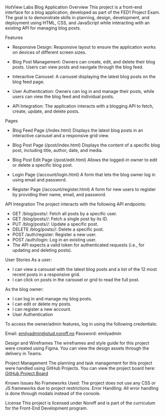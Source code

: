 HotView Labs Blog Application
Overview
This project is a front-end interface for a blog application, developed as part of the FED1 Project Exam. The goal is to demonstrate skills in planning, design, development, and deployment using HTML, CSS, and JavaScript while interacting with an existing API for managing blog posts.

Features
* Responsive Design: Responsive layout to ensure the application works on devices of different screen sizes.

* Blog Post Management: Owners can create, edit, and delete their blog posts. Users can view posts and navigate through the blog feed.

* Interactive Carousel: A carousel displaying the latest blog posts on the blog feed page.

* User Authentication: Owners can log in and manage their posts, while users can view the blog feed and individual posts.

* API Integration: The application interacts with a blogging API to fetch, create, update, and delete posts.


Pages

* Blog Feed Page (/index.html)
Displays the latest blog posts in an interactive carousel and a responsive grid view.


* Blog Post Page (/post/index.html)
Displays the content of a specific blog post, including title, author, date, and media.

* Blog Post Edit Page (/post/edit.html)
Allows the logged-in owner to edit or delete a specific blog post.

* Login Page (/account/login.html)
A form that lets the blog owner log in using email and password.

* Register Page (/account/register.html)
A form for new users to register by providing their name, email, and password.

API Integration
The project interacts with the following API endpoints:

* GET /blog/posts/<name>: Fetch all posts by a specific user.
* GET /blog/posts/<name>/<id>: Fetch a single post by its ID.
* PUT /blog/posts/<name>/<id>: Update a specific post.
* DELETE /blog/posts/<name>/<id>: Delete a specific post.
* POST /auth/register: Register a new user.
* POST /auth/login: Log in an existing user.
* The API expects a valid token for authenticated requests (i.e., for updating and deleting posts).

User Stories
As a user:
- I can view a carousel with the latest blog posts and a list of the 12 most recent posts in a responsive grid.
- I can click on posts in the carousel or grid to read the full post.

As the blog owner:
- I can log in and manage my blog posts.
- I can edit or delete my posts.
- I can register a new account.
- User Authentication


To access the owner/admin features, log in using the following credentials:

Email: emilyadmin@stud.noroff.no
Password: emilyadmin


Design and Wireframes
The wireframes and style guide for this project were created using Figma. You can view the design assets through the delivery in Teams.

Project Management
The planning and task management for this project were handled using GitHub Projects. You can view the project board here: [GitHub Project Board](https://github.com/users/hvemily/projects/4)

Known Issues
No Frameworks Used: The project does not use any CSS or JS frameworks due to project restrictions.
Error Handling: All error handling is done through modals instead of the console.

License
This project is licensed under Noroff and is part of the curriculum for the Front-End Development program.


